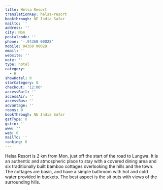 ```yaml
---
title: Helsa Resort
translationKey: helsa-resort
bookthrough: NE India Safar
mailto: ''
address: ''
city: Mon
postalcode: ''
phone: '-,94360 00028'
mobile: 94360 00028
email: ''
website: ''
note: ''
type: hotel
category:
  - H
showHotel: 0
starCategory: 0
checkout: '12:00'
accessRail: ''
accessAir: ''
accessBus: ''
advantage: ''
rooms: 0
bookThrough: NE India Safar
gstType: 0
gstin: ''
www: ''
web: 0
mailTo: ''
ranking: 0
---
```







Helsa Resort is 2 km from Mon, just off the start of the road to Lungwa. It is an authentic and atmospheric place to stay with a covered dining area and six traditionally built bamboo cottages overlooking the hills and the town.     The cottages are basic, and have a simple bathroom with hot and cold water provided in buckets. The best aspect is the sit outs with views of the surrounding hills.